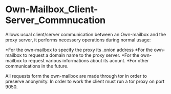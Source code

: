 # Own-Mailbox_Client-Server_Commnucation
Allows usual client/server communication between an Own-mailbox and the proxy server, it performs necessery
operations during normal usage:

*For the own-mailbox to specify the proxy its .onion address
*For the own-mailbox to request a domain name to the proxy server.
*For the own-mailbox to request various informations about its acount.
*For other communications in the future.

All requests form the own-mailbox are made through tor in order to preserve anonymity.
In order to work the client must run a tor proxy on port 9050.
